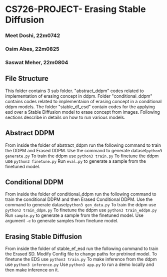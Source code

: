 # CS726-PROJECT- Erasing Stable Diffusion

### Meet Doshi, 22m0742

### Osim Abes, 22m0825

### Saswat Meher, 22m0804

## File Structure
This folder contains 3 sub folder. "abstract_ddpm" codes related to implementation of erasing concept in ddpm. Folder "conditional_ddpm" contains codes related to implementaion of erasing concept in a conditional ddpm models. The folder "stable_df_esd" contain codes for the applying esd over a Stable Diffusion model to erase concept from images. Following sections describe in details on how to run various models.

## Abstract DDPM
From inside the folder of abstract_ddpm run the following command to train the DDPM and Erased DDPM.
Use the command to generate dataset`python3 generate.py`
 To train the ddpm use `python3 train.py`
 To finetune the ddpm use `python3 finetune.py`
 Run `eval.py` to generate a sample from the finetuned model.
 
 ## Conditional DDPM
From inside the folder of conditional_ddpm run the following command to train the conditional DDPM and then Erased Conditional DDPM.
Use the command to generate dataset`python3 gen_data.py`
 To train the ddpm use `python3 train_ddpm.py`
 To finetune the ddpm use `python3 train_eddpm.py`
 Run `sample.py` to generate a sample from the finetuned model. Use argument `-e` to generate samples from finetune model.
 
 ## Erasing Stable Diffusion
From inside the folder of stable_ef_esd run the following command to train the Erased SD. Modify Config file to change paths for pretrined model.
 To finetune the EDS use `python3 train.py`
 To make inference from the ddpm use `python3 inference.py`
 Use `python3 app.py` to run a demo locally and then make inference on it.
